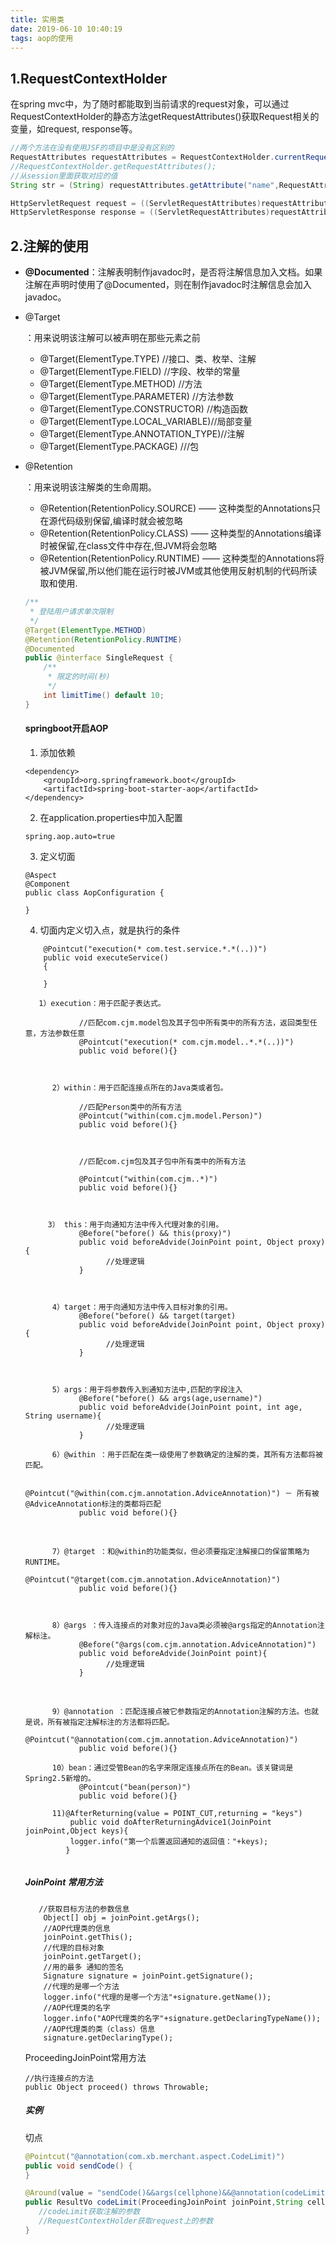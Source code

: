 ```yaml
---
title: 实用类
date: 2019-06-10 10:40:19
tags: aop的使用
---
```


## 1.RequestContextHolder

在spring mvc中，为了随时都能取到当前请求的request对象，可以通过RequestContextHolder的静态方法getRequestAttributes()获取Request相关的变量，如request, response等。 

```Java
//两个方法在没有使用JSF的项目中是没有区别的
RequestAttributes requestAttributes = RequestContextHolder.currentRequestAttributes();
//RequestContextHolder.getRequestAttributes();
//从session里面获取对应的值
String str = (String) requestAttributes.getAttribute("name",RequestAttributes.SCOPE_SESSION);

HttpServletRequest request = ((ServletRequestAttributes)requestAttributes).getRequest();
HttpServletResponse response = ((ServletRequestAttributes)requestAttributes).getResponse();
```

## 2.注解的使用

- **@Documented**：注解表明制作javadoc时，是否将注解信息加入文档。如果注解在声明时使用了@Documented，则在制作javadoc时注解信息会加入javadoc。

- @Target

  ：用来说明该注解可以被声明在那些元素之前

  - @Target(ElementType.TYPE) //接口、类、枚举、注解
  - @Target(ElementType.FIELD) //字段、枚举的常量
  - @Target(ElementType.METHOD) //方法
  - @Target(ElementType.PARAMETER) //方法参数
  - @Target(ElementType.CONSTRUCTOR) //构造函数
  - @Target(ElementType.LOCAL_VARIABLE)//局部变量
  - @Target(ElementType.ANNOTATION_TYPE)//注解
  - @Target(ElementType.PACKAGE) ///包

- @Retention

  ：用来说明该注解类的生命周期。

  - @Retention(RetentionPolicy.SOURCE) —— 这种类型的Annotations只在源代码级别保留,编译时就会被忽略
  - @Retention(RetentionPolicy.CLASS) —— 这种类型的Annotations编译时被保留,在class文件中存在,但JVM将会忽略
  - @Retention(RetentionPolicy.RUNTIME) —— 这种类型的Annotations将被JVM保留,所以他们能在运行时被JVM或其他使用反射机制的代码所读取和使用.

  ```java
  /**
   * 登陆用户请求单次限制
   */
  @Target(ElementType.METHOD)
  @Retention(RetentionPolicy.RUNTIME)
  @Documented
  public @interface SingleRequest {
      /**
       * 限定的时间(秒)
       */
      int limitTime() default 10;
  }
  ```

  #### springboot开启AOP

  1. 添加依赖

  ```
  <dependency>    
      <groupId>org.springframework.boot</groupId>    
      <artifactId>spring-boot-starter-aop</artifactId>
  </dependency>
  ```

  2. 在application.properties中加入配置

  ```
  spring.aop.auto=true
  ```

  3. 定义切面

  ```
  @Aspect
  @Component
  public class AopConfiguration {
  
  }
  ```

  4. 切面内定义切入点，就是执行的条件

  ```
      @Pointcut("execution(* com.test.service.*.*(..))")
      public void executeService()
      {
  
      }
  ```

  ```
  	 1）execution：用于匹配子表达式。
  
              //匹配com.cjm.model包及其子包中所有类中的所有方法，返回类型任意，方法参数任意
              @Pointcut("execution(* com.cjm.model..*.*(..))")
              public void before(){}
  
   
  
        2）within：用于匹配连接点所在的Java类或者包。
  
              //匹配Person类中的所有方法
              @Pointcut("within(com.cjm.model.Person)")
              public void before(){}
  
   
  
              //匹配com.cjm包及其子包中所有类中的所有方法
  
              @Pointcut("within(com.cjm..*)")
              public void before(){}
  
   
  
       3） this：用于向通知方法中传入代理对象的引用。
              @Before("before() && this(proxy)")
              public void beforeAdvide(JoinPoint point, Object proxy){
                    //处理逻辑
              }
  
   
  
        4）target：用于向通知方法中传入目标对象的引用。
              @Before("before() && target(target)
              public void beforeAdvide(JoinPoint point, Object proxy){
                    //处理逻辑
              }
  
   
  
        5）args：用于将参数传入到通知方法中,匹配的字段注入
              @Before("before() && args(age,username)")
              public void beforeAdvide(JoinPoint point, int age, String username){
                    //处理逻辑
              }
   
        6）@within ：用于匹配在类一级使用了参数确定的注解的类，其所有方法都将被匹配。 
  
              @Pointcut("@within(com.cjm.annotation.AdviceAnnotation)") － 所有被@AdviceAnnotation标注的类都将匹配
              public void before(){}
  
  　　
  
        7）@target ：和@within的功能类似，但必须要指定注解接口的保留策略为RUNTIME。
              @Pointcut("@target(com.cjm.annotation.AdviceAnnotation)")
              public void before(){}
  
   
  
        8）@args ：传入连接点的对象对应的Java类必须被@args指定的Annotation注解标注。
              @Before("@args(com.cjm.annotation.AdviceAnnotation)")
              public void beforeAdvide(JoinPoint point){
                    //处理逻辑
              }
  
  　　
  
        9）@annotation ：匹配连接点被它参数指定的Annotation注解的方法。也就是说，所有被指定注解标注的方法都将匹配。
              @Pointcut("@annotation(com.cjm.annotation.AdviceAnnotation)")
              public void before(){}
  
        10）bean：通过受管Bean的名字来限定连接点所在的Bean。该关键词是Spring2.5新增的。
              @Pointcut("bean(person)")
              public void before(){}
              
        11)@AfterReturning(value = POINT_CUT,returning = "keys")  
            public void doAfterReturningAdvice1(JoinPoint joinPoint,Object keys){  
            logger.info("第一个后置返回通知的返回值："+keys);  
           } 
       
  ```

  ##### JoinPoint 常用方法

  ```
     //获取目标方法的参数信息  
      Object[] obj = joinPoint.getArgs();  
      //AOP代理类的信息  
      joinPoint.getThis();  
      //代理的目标对象  
      joinPoint.getTarget();  
      //用的最多 通知的签名  
      Signature signature = joinPoint.getSignature();  
      //代理的是哪一个方法  
      logger.info("代理的是哪一个方法"+signature.getName());  
      //AOP代理类的名字  
      logger.info("AOP代理类的名字"+signature.getDeclaringTypeName());  
      //AOP代理类的类（class）信息  
      signature.getDeclaringType();  
  ```

  ProceedingJoinPoint常用方法

  ```
  //执行连接点的方法
  public Object proceed() throws Throwable;
  ```

  ##### 实例

  切点

  ```Java
  @Pointcut("@annotation(com.xb.merchant.aspect.CodeLimit)")
  public void sendCode() {
  }
  ```

  ```Java
  @Around(value = "sendCode()&&args(cellphone)&&@annotation(codeLimit)", argNames = "joinPoint,cellphone,codeLimit")
  public ResultVo codeLimit(ProceedingJoinPoint joinPoint,String cellphone,CodeLimit codeLimit) throws Throwable {
     //codeLimit获取注解的参数
     //RequestContextHolder获取request上的参数
  }
  ```

  

